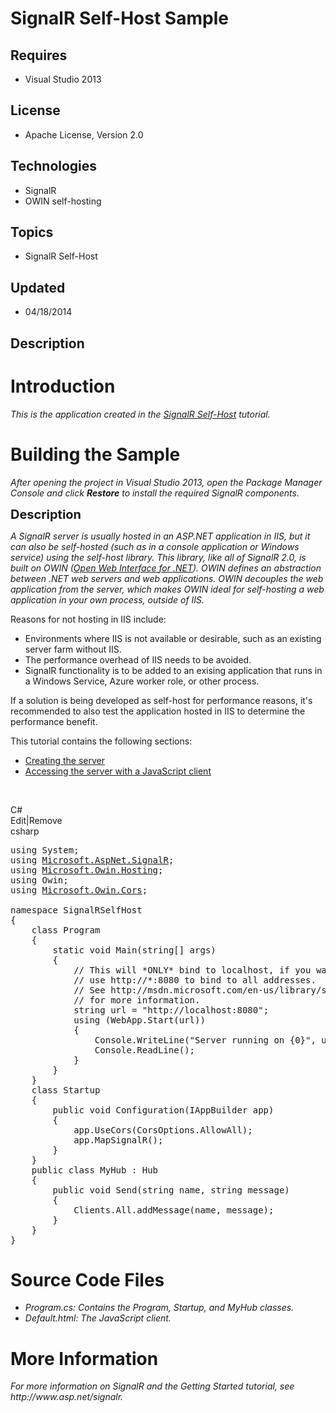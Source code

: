 # SignalR Self-Host Sample
## Requires
- Visual Studio 2013
## License
- Apache License, Version 2.0
## Technologies
- SignalR
- OWIN self-hosting
## Topics
- SignalR Self-Host
## Updated
- 04/18/2014
## Description

<h1>Introduction</h1>
<p><em><em>This is the application created in the&nbsp;</em><a title="SignalR Self-Host" href="http://www.asp.net/signalr/overview/signalr-20/getting-started-with-signalr-20/tutorial-signalr-20-self-host" target="_blank">SignalR Self-Host</a> tutorial.</em></p>
<h1><span>Building the Sample</span></h1>
<p><em><em>After opening the project in Visual Studio 2013, open the Package Manager Console and click&nbsp;<strong>Restore</strong>&nbsp;to install the required SignalR components.</em></em></p>
<p><span style="font-size:20px; font-weight:bold">Description</span></p>
<p><em><span>A SignalR server is usually hosted in an ASP.NET application in IIS, but it can also be self-hosted (such as in a console application or Windows service) using the self-host library. This library, like all of SignalR 2.0, is built on OWIN (</span><a href="http://owin.org/">Open
 Web Interface for .NET</a><span>). OWIN defines an abstraction between .NET web servers and web applications. OWIN decouples the web application from the server, which makes OWIN ideal for self-hosting a web application in your own process, outside of IIS.</span>&nbsp;&nbsp;</em></p>
<p>Reasons for not hosting in IIS include:</p>
<ul>
<li>Environments where IIS is not available or desirable, such as an existing server farm without IIS.
</li><li>The performance overhead of IIS needs to be avoided. </li><li>SignalR functionality is to be added to an exising application that runs in a Windows Service, Azure worker role, or other process.
</li></ul>
<p>If a solution is being developed as self-host for performance reasons, it's recommended to also test the application hosted in IIS to determine the performance benefit.</p>
<p>This tutorial contains the following sections:</p>
<ul>
<li><a href="http://www.asp.net/signalr/overview/signalr-20/getting-started-with-signalr-20/tutorial-signalr-20-self-host#server">Creating the server</a>
</li><li><a href="http://www.asp.net/signalr/overview/signalr-20/getting-started-with-signalr-20/tutorial-signalr-20-self-host#js">Accessing the server with a JavaScript client</a>
</li></ul>
<p>&nbsp;</p>
<div class="scriptcode">
<div class="pluginEditHolder" pluginCommand="mceScriptCode">
<div class="title"><span>C#</span></div>
<div class="pluginLinkHolder"><span class="pluginEditHolderLink">Edit</span>|<span class="pluginRemoveHolderLink">Remove</span></div>
<span class="hidden">csharp</span>

<div class="preview">
<pre class="csharp"><span class="cs__keyword">using</span>&nbsp;System;&nbsp;
<span class="cs__keyword">using</span>&nbsp;<a class="libraryLink" href="http://msdn.microsoft.com/en-US/library/Microsoft.AspNet.SignalR.aspx" target="_blank" title="Auto generated link to Microsoft.AspNet.SignalR">Microsoft.AspNet.SignalR</a>;&nbsp;
<span class="cs__keyword">using</span>&nbsp;<a class="libraryLink" href="http://msdn.microsoft.com/en-US/library/Microsoft.Owin.Hosting.aspx" target="_blank" title="Auto generated link to Microsoft.Owin.Hosting">Microsoft.Owin.Hosting</a>;&nbsp;
<span class="cs__keyword">using</span>&nbsp;Owin;&nbsp;
<span class="cs__keyword">using</span>&nbsp;<a class="libraryLink" href="http://msdn.microsoft.com/en-US/library/Microsoft.Owin.Cors.aspx" target="_blank" title="Auto generated link to Microsoft.Owin.Cors">Microsoft.Owin.Cors</a>;&nbsp;
&nbsp;
<span class="cs__keyword">namespace</span>&nbsp;SignalRSelfHost&nbsp;
{&nbsp;
&nbsp;&nbsp;&nbsp;&nbsp;<span class="cs__keyword">class</span>&nbsp;Program&nbsp;
&nbsp;&nbsp;&nbsp;&nbsp;{&nbsp;
&nbsp;&nbsp;&nbsp;&nbsp;&nbsp;&nbsp;&nbsp;&nbsp;<span class="cs__keyword">static</span>&nbsp;<span class="cs__keyword">void</span>&nbsp;Main(<span class="cs__keyword">string</span>[]&nbsp;args)&nbsp;
&nbsp;&nbsp;&nbsp;&nbsp;&nbsp;&nbsp;&nbsp;&nbsp;{&nbsp;
&nbsp;&nbsp;&nbsp;&nbsp;&nbsp;&nbsp;&nbsp;&nbsp;&nbsp;&nbsp;&nbsp;&nbsp;<span class="cs__com">//&nbsp;This&nbsp;will&nbsp;*ONLY*&nbsp;bind&nbsp;to&nbsp;localhost,&nbsp;if&nbsp;you&nbsp;want&nbsp;to&nbsp;bind&nbsp;to&nbsp;all&nbsp;addresses</span>&nbsp;
&nbsp;&nbsp;&nbsp;&nbsp;&nbsp;&nbsp;&nbsp;&nbsp;&nbsp;&nbsp;&nbsp;&nbsp;<span class="cs__com">//&nbsp;use&nbsp;http://*:8080&nbsp;to&nbsp;bind&nbsp;to&nbsp;all&nbsp;addresses.&nbsp;</span>&nbsp;
&nbsp;&nbsp;&nbsp;&nbsp;&nbsp;&nbsp;&nbsp;&nbsp;&nbsp;&nbsp;&nbsp;&nbsp;<span class="cs__com">//&nbsp;See&nbsp;http://msdn.microsoft.com/en-us/library/system.net.httplistener.aspx&nbsp;</span>&nbsp;
&nbsp;&nbsp;&nbsp;&nbsp;&nbsp;&nbsp;&nbsp;&nbsp;&nbsp;&nbsp;&nbsp;&nbsp;<span class="cs__com">//&nbsp;for&nbsp;more&nbsp;information.</span>&nbsp;
&nbsp;&nbsp;&nbsp;&nbsp;&nbsp;&nbsp;&nbsp;&nbsp;&nbsp;&nbsp;&nbsp;&nbsp;<span class="cs__keyword">string</span>&nbsp;url&nbsp;=&nbsp;<span class="cs__string">&quot;http://localhost:8080&quot;</span>;&nbsp;
&nbsp;&nbsp;&nbsp;&nbsp;&nbsp;&nbsp;&nbsp;&nbsp;&nbsp;&nbsp;&nbsp;&nbsp;<span class="cs__keyword">using</span>&nbsp;(WebApp.Start(url))&nbsp;
&nbsp;&nbsp;&nbsp;&nbsp;&nbsp;&nbsp;&nbsp;&nbsp;&nbsp;&nbsp;&nbsp;&nbsp;{&nbsp;
&nbsp;&nbsp;&nbsp;&nbsp;&nbsp;&nbsp;&nbsp;&nbsp;&nbsp;&nbsp;&nbsp;&nbsp;&nbsp;&nbsp;&nbsp;&nbsp;Console.WriteLine(<span class="cs__string">&quot;Server&nbsp;running&nbsp;on&nbsp;{0}&quot;</span>,&nbsp;url);&nbsp;
&nbsp;&nbsp;&nbsp;&nbsp;&nbsp;&nbsp;&nbsp;&nbsp;&nbsp;&nbsp;&nbsp;&nbsp;&nbsp;&nbsp;&nbsp;&nbsp;Console.ReadLine();&nbsp;
&nbsp;&nbsp;&nbsp;&nbsp;&nbsp;&nbsp;&nbsp;&nbsp;&nbsp;&nbsp;&nbsp;&nbsp;}&nbsp;
&nbsp;&nbsp;&nbsp;&nbsp;&nbsp;&nbsp;&nbsp;&nbsp;}&nbsp;
&nbsp;&nbsp;&nbsp;&nbsp;}&nbsp;
&nbsp;&nbsp;&nbsp;&nbsp;<span class="cs__keyword">class</span>&nbsp;Startup&nbsp;
&nbsp;&nbsp;&nbsp;&nbsp;{&nbsp;
&nbsp;&nbsp;&nbsp;&nbsp;&nbsp;&nbsp;&nbsp;&nbsp;<span class="cs__keyword">public</span>&nbsp;<span class="cs__keyword">void</span>&nbsp;Configuration(IAppBuilder&nbsp;app)&nbsp;
&nbsp;&nbsp;&nbsp;&nbsp;&nbsp;&nbsp;&nbsp;&nbsp;{&nbsp;
&nbsp;&nbsp;&nbsp;&nbsp;&nbsp;&nbsp;&nbsp;&nbsp;&nbsp;&nbsp;&nbsp;&nbsp;app.UseCors(CorsOptions.AllowAll);&nbsp;
&nbsp;&nbsp;&nbsp;&nbsp;&nbsp;&nbsp;&nbsp;&nbsp;&nbsp;&nbsp;&nbsp;&nbsp;app.MapSignalR();&nbsp;
&nbsp;&nbsp;&nbsp;&nbsp;&nbsp;&nbsp;&nbsp;&nbsp;}&nbsp;
&nbsp;&nbsp;&nbsp;&nbsp;}&nbsp;
&nbsp;&nbsp;&nbsp;&nbsp;<span class="cs__keyword">public</span>&nbsp;<span class="cs__keyword">class</span>&nbsp;MyHub&nbsp;:&nbsp;Hub&nbsp;
&nbsp;&nbsp;&nbsp;&nbsp;{&nbsp;
&nbsp;&nbsp;&nbsp;&nbsp;&nbsp;&nbsp;&nbsp;&nbsp;<span class="cs__keyword">public</span>&nbsp;<span class="cs__keyword">void</span>&nbsp;Send(<span class="cs__keyword">string</span>&nbsp;name,&nbsp;<span class="cs__keyword">string</span>&nbsp;message)&nbsp;
&nbsp;&nbsp;&nbsp;&nbsp;&nbsp;&nbsp;&nbsp;&nbsp;{&nbsp;
&nbsp;&nbsp;&nbsp;&nbsp;&nbsp;&nbsp;&nbsp;&nbsp;&nbsp;&nbsp;&nbsp;&nbsp;Clients.All.addMessage(name,&nbsp;message);&nbsp;
&nbsp;&nbsp;&nbsp;&nbsp;&nbsp;&nbsp;&nbsp;&nbsp;}&nbsp;
&nbsp;&nbsp;&nbsp;&nbsp;}&nbsp;
}</pre>
</div>
</div>
</div>
<h1><span>Source Code Files</span></h1>
<ul>
<li><em>Program.cs: Contains the Program, Startup, and MyHub classes.</em> </li><li><em><em>Default.html: The JavaScript client.</em></em> </li></ul>
<h1>More Information</h1>
<p><em><span>For more information on SignalR and the Getting Started tutorial, see http://www.asp.net/signalr.</span></em></p>
